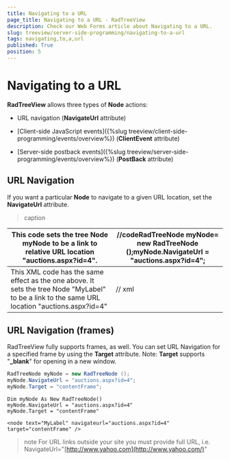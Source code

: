 ```yaml
---
title: Navigating to a URL
page_title: Navigating to a URL - RadTreeView
description: Check our Web Forms article about Navigating to a URL.
slug: treeview/server-side-programming/navigating-to-a-url
tags: navigating,to,a,url
published: True
position: 5
---
```


# Navigating to a URL



**RadTreeView** allows three types of **Node** actions:

* URL navigation (**NavigateUrl** attribute)

* [Client-side JavaScript events]({%slug treeview/client-side-programming/events/overview%}) (**ClientEvent** attribute)

* [Server-side postback events]({%slug treeview/server-side-programming/events/overview%}) (**PostBack** attribute)

## URL Navigation

If you want a particular **Node** to navigate to a given URL location, set the **NavigateUrl** attribute.


>caption  

| This code sets the tree Node myNode to be a link to relative URL location "auctions.aspx?id=4". | //codeRadTreeNode myNode= new RadTreeNode ();myNode.NavigateUrl = "auctions.aspx?id=4"; |
| ------ | ------ |
|This XML code has the same effect as the one above. It sets the tree Node "MyLabel" to be a link to the same URL location "auctions.aspx?id=4"|// xml<Node Text= "MyLabel" NavigateUrl= "auctions.aspx?id=4" />|

## URL Navigation (frames)

RadTreeView fully supports frames, as well. You can set URL Navigation for a specified frame by using the **Target** attribute. Note: **Target** supports "**_blank**" for opening in a new window.



````C#
RadTreeNode myNode = new RadTreeNode ();
myNode.NavigateUrl = "auctions.aspx?id=4";
myNode.Target = "contentFrame"; 		
````
````VB.NET
Dim myNode As New RadTreeNode()
myNode.NavigateUrl = "auctions.aspx?id=4"
myNode.Target = "contentFrame" 
````


````ASPNET
<node text="MyLabel" navigateurl="auctions.aspx?id=4" target="contentFrame" />
````



>note For URL links outside your site you must provide full URL, i.e. NavigateUrl="[http://www.yahoo.com](http://www.yahoo.com/)"
>

